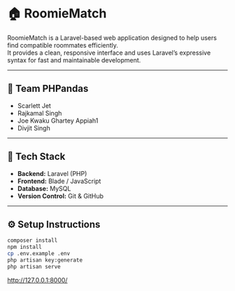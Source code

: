 # 🏠 RoomieMatch

RoomieMatch is a Laravel-based web application designed to help users find compatible roommates efficiently.  
It provides a clean, responsive interface and uses Laravel’s expressive syntax for fast and maintainable development.

---

## 👥 Team PHPandas

-   Scarlett Jet
-   Rajkamal Singh
-   Joe Kwaku Ghartey Appiah1
-   Divjit Singh

---

## 🚀 Tech Stack

-   **Backend:** Laravel (PHP)
-   **Frontend:** Blade / JavaScript
-   **Database:** MySQL
-   **Version Control:** Git & GitHub

---

## ⚙️ Setup Instructions

```bash
composer install
npm install
cp .env.example .env
php artisan key:generate
php artisan serve
```

http://127.0.0.1:8000/
